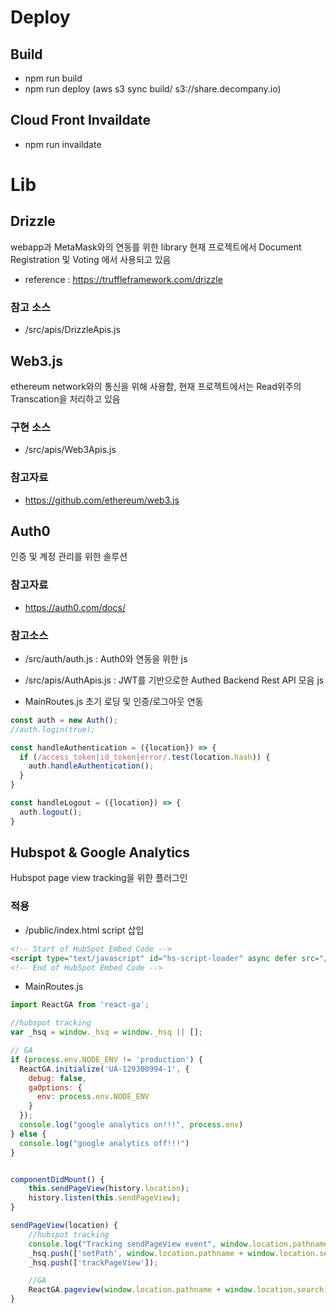 # Deploy
## Build
- npm run build
- npm run deploy (aws s3 sync build/ s3://share.decompany.io)

## Cloud Front Invaildate
- npm run invaildate

# Lib

## Drizzle

webapp과 MetaMask와의 연동를 위한 library
현재 프로젝트에서 Document Registration 및 Voting 에서 사용되고 있음
 - reference : https://truffleframework.com/drizzle

 ### 참고 소스
 - /src/apis/DrizzleApis.js


## Web3.js

ethereum network와의 통신을 위해 사용함, 현재 프로젝트에서는 Read위주의 Transcation을 처리하고 있음
### 구현 소스 
 - /src/apis/Web3Apis.js

### 참고자료
 - https://github.com/ethereum/web3.js

## Auth0

인증 및 계정 관리를 위한 솔루션 

### 참고자료

 - https://auth0.com/docs/

### 참고소스

 - /src/auth/auth.js : Auth0와 연동을 위한 js
 - /src/apis/AuthApis.js : JWT를 기반으로한 Authed Backend Rest API 모음 js

- MainRoutes.js 초기 로딩 및 인증/로그아웃 연동

```javascript
const auth = new Auth();
//auth.login(true);

const handleAuthentication = ({location}) => {
  if (/access_token|id_token|error/.test(location.hash)) {
    auth.handleAuthentication();
  }
}

const handleLogout = ({location}) => {
  auth.logout();
}
```

## Hubspot & Google Analytics

Hubspot page view tracking을 위한 플러그인

### 적용

- /public/index.html script 삽입

```html
<!-- Start of HubSpot Embed Code -->
<script type="text/javascript" id="hs-script-loader" async defer src="//js.hs-scripts.com/5278394.js"></script>
<!-- End of HubSpot Embed Code -->

```

- MainRoutes.js

```javascript
import ReactGA from 'react-ga';

//hubspot tracking
var _hsq = window._hsq = window._hsq || [];

// GA
if (process.env.NODE_ENV != 'production') {
  ReactGA.initialize('UA-129300994-1', {
    debug: false,
    gaOptions: {
      env: process.env.NODE_ENV
    }
  });
  console.log("google analytics on!!!", process.env)
} else {
  console.log("google analytics off!!!")
}
```

```javascript

componentDidMount() {
    this.sendPageView(history.location);
    history.listen(this.sendPageView);
}

sendPageView(location) {
    //hubspot tracking
    console.log("Tracking sendPageView event", window.location.pathname + window.location.search)
    _hsq.push(['setPath', window.location.pathname + window.location.search]);
    _hsq.push(['trackPageView']);

    //GA
    ReactGA.pageview(window.location.pathname + window.location.search);
}

```
